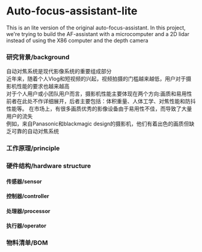 # Auto-focus-assistant-lite
This is an lite version of the original auto-focus-assistant. In this project, we're trying to build the AF-assistant with a microcomputer and a 2D lidar instead of using the X86 computer and the depth camera

### 研究背景/background
自动对焦系统是现代影像系统的重要组成部分<br>
近年来，随着个人Vlog和短视频的兴起，视频拍摄的门槛越来越低，用户对于摄影机性能的要求也越来越高<br>
对于个人用户或小团队用户而言，摄影机性能主要体现在两个方向:画质和易用性<br>
前者在此处不作详细展开，后者主要包括：体积重量、人体工学、对焦性能和防抖性能等。
在市场上，有很多画质优秀的影像设备由于易用性不佳，而导致了大量用户的流失<br>
例如，来自Panasonic和blackmagic design的摄影机，他们有着出色的画质但缺乏可靠的自动对焦系统<br>

### 工作原理/principle

### 硬件结构/hardware structure
#### 传感器/sensor
#### 控制器/controller
#### 处理器/processor
#### 执行器/operator

### 物料清单/BOM
